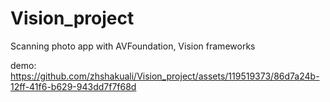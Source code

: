 # Vision_project
Scanning photo app with AVFoundation, Vision frameworks

demo: 
https://github.com/zhshakuali/Vision_project/assets/119519373/86d7a24b-12ff-41f6-b629-943dd7f7f68d

